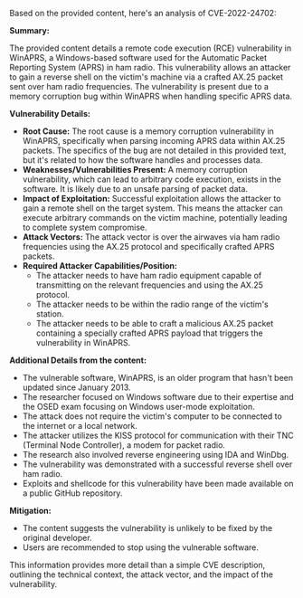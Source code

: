 Based on the provided content, here's an analysis of CVE-2022-24702:

**Summary:**

The provided content details a remote code execution (RCE) vulnerability in WinAPRS, a Windows-based software used for the Automatic Packet Reporting System (APRS) in ham radio. This vulnerability allows an attacker to gain a reverse shell on the victim's machine via a crafted AX.25 packet sent over ham radio frequencies. The vulnerability is present due to a memory corruption bug within WinAPRS when handling specific APRS data.

**Vulnerability Details:**

*   **Root Cause:** The root cause is a memory corruption vulnerability in WinAPRS, specifically when parsing incoming APRS data within AX.25 packets. The specifics of the bug are not detailed in this provided text, but it's related to how the software handles and processes data.
*   **Weaknesses/Vulnerabilities Present:** A memory corruption vulnerability, which can lead to arbitrary code execution, exists in the software. It is likely due to an unsafe parsing of packet data.
*   **Impact of Exploitation:** Successful exploitation allows the attacker to gain a remote shell on the target system. This means the attacker can execute arbitrary commands on the victim machine, potentially leading to complete system compromise.
*   **Attack Vectors:** The attack vector is over the airwaves via ham radio frequencies using the AX.25 protocol and specifically crafted APRS packets.
*   **Required Attacker Capabilities/Position:**
    *   The attacker needs to have ham radio equipment capable of transmitting on the relevant frequencies and using the AX.25 protocol.
    *   The attacker needs to be within the radio range of the victim's station.
    *   The attacker needs to be able to craft a malicious AX.25 packet containing a specially crafted APRS payload that triggers the vulnerability in WinAPRS.

**Additional Details from the content:**

*   The vulnerable software, WinAPRS, is an older program that hasn't been updated since January 2013.
*   The researcher focused on Windows software due to their expertise and the OSED exam focusing on Windows user-mode exploitation.
*   The attack does not require the victim's computer to be connected to the internet or a local network.
*   The attacker utilizes the KISS protocol for communication with their TNC (Terminal Node Controller), a modem for packet radio.
*   The research also involved reverse engineering using IDA and WinDbg.
*   The vulnerability was demonstrated with a successful reverse shell over ham radio.
*   Exploits and shellcode for this vulnerability have been made available on a public GitHub repository.

**Mitigation:**

*   The content suggests the vulnerability is unlikely to be fixed by the original developer.
*   Users are recommended to stop using the vulnerable software.

This information provides more detail than a simple CVE description, outlining the technical context, the attack vector, and the impact of the vulnerability.